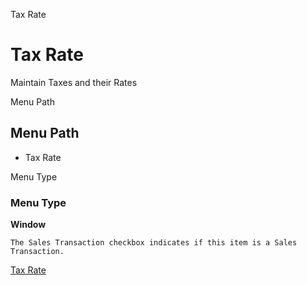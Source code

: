 
Tax Rate
# Tax Rate


Maintain Taxes and their Rates

Menu Path
## Menu Path



- Tax Rate

Menu Type
### Menu Type

**Window**

```
The Sales Transaction checkbox indicates if this item is a Sales Transaction.
```

[Tax Rate](../../window-tax-rate.md)